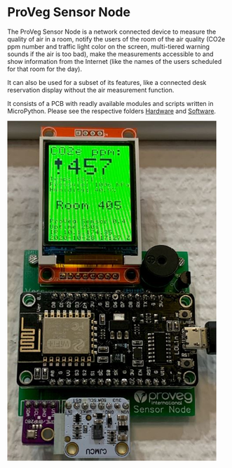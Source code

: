 # ProVeg Sensor Node

The ProVeg Sensor Node is a network connected device to measure the quality of air in a room,
notify the users of the room of the air quality (CO2e ppm number and traffic light color on the screen,
multi-tiered warning sounds if the air is too bad), make the measurements accessible to
and show information from the Internet (like the names of the users scheduled for that room for the day).

It can also be used for a subset of its features, like a connected desk reservation display
without the air measurement function.

It consists of a PCB with readly available modules and scripts written in MicroPython.
Please see the respective folders [Hardware](Hardware) and [Software](Software).

![Sensor Node Version 2](SensorNode.JPG)